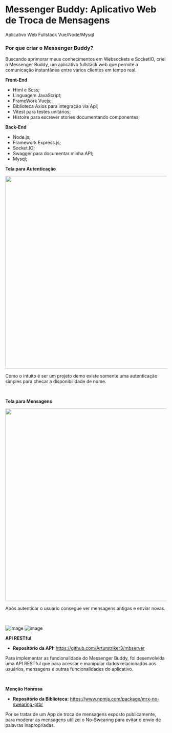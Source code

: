 # Messenger Buddy: Aplicativo Web de Troca de Mensagens

 Aplicativo Web Fullstack Vue/Node/Mysql

### Por que criar o Messenger Buddy?
 
 Buscando aprimorar meus conhecimentos em Websockets e SocketIO, criei o Messenger Buddy, um aplicativo fullstack web que permite a comunicação instantânea entre vários clientes em tempo real.
 
 **Front-End**
* Html e Scss;
* Linguagem JavaScript;
* FrameWork Vuejs;
* Biblioteca Axios para integração via Api;
* Vitest para testes unitários;
* Histoire para escrever stories documentando componentes;

 **Back-End**
* Node.js;
* Framework Express.js;
* Socket.IO;
* Swagger para documentar minha API;
* Mysql;

**Tela para Autenticação**
<div align="center">
<img src="![image](https://github.com/Arturstriker3/MessengerBuddy/assets/59231364/7aeaf0c8-1a6c-4bd9-83d3-4c21bc1b0bb2)" width="600px" height="600px" />
</div>
<p>Como o intuito é ser um projeto demo existe somente uma autenticação simples para checar a disponibilidade de nome.</p>
<br/>

**Tela para Mensagens**
<div align="center">
<img src="![image](https://github.com/Arturstriker3/MessengerBuddy/assets/59231364/10e47045-b3eb-4afc-a022-13d76eb0864c)" width="600px" height="600px" />
</div>
<p>Após autenticar o usuário consegue ver mensagens antigas e enviar novas.</p>
<br/>

![image](https://github.com/Arturstriker3/MessengerBuddy/assets/59231364/7aeaf0c8-1a6c-4bd9-83d3-4c21bc1b0bb2)
![image](https://github.com/Arturstriker3/MessengerBuddy/assets/59231364/10e47045-b3eb-4afc-a022-13d76eb0864c)

**API RESTful**
* **Repositório da API:** https://github.com/Arturstriker3/mbserver
<p>Para implementar as funcionalidade do Messenger Buddy, foi desenvolvida uma API RESTful que para acessar e manipular dados relacionados aos usuários, mensagens e outras funcionalidades do aplicativo.</p>
<br/>

**Menção Honrosa**
* **Repositório da Biblioteca:** https://www.npmjs.com/package/mrx-no-swearing-ptbr
<p>Por se tratar de um App de troca de mensagens exposto publicamente, para moderar as mensagens utilizei o No-Swearing para evitar o envio de palavras inapropriadas.</p>
<br/>
